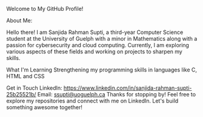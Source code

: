 Welcome to My GitHub Profile!

About Me:

Hello there! I am Sanjida Rahman Supti, a third-year Computer Science student at the University of Guelph with a minor in Mathematics along with a passion for cybersecurity and cloud computing. Currently, I am exploring various aspects of these fields and working on projects to sharpen my skills.

What I'm Learning
Strengthening my programming skills in languages like C, HTML and CSS

Get in Touch
LinkedIn: https://www.linkedin.com/in/sanjida-rahman-supti-25b25521b/
Email: ssupti@uoguelph.ca
Thanks for stopping by! Feel free to explore my repositories and connect with me on LinkedIn. Let's build something awesome together!
